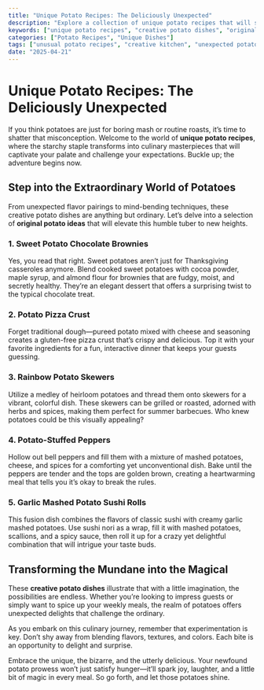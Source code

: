 ```yaml
---
title: "Unique Potato Recipes: The Deliciously Unexpected"
description: "Explore a collection of unique potato recipes that will surprise and delight your taste buds. From bizarre combinations to clever twists, elevate your potato game."
keywords: ["unique potato recipes", "creative potato dishes", "original potato ideas"]
categories: ["Potato Recipes", "Unique Dishes"]
tags: ["unusual potato recipes", "creative kitchen", "unexpected potatoes"]
date: "2025-04-21"
---
```


# Unique Potato Recipes: The Deliciously Unexpected

If you think potatoes are just for boring mash or routine roasts, it’s time to shatter that misconception. Welcome to the world of **unique potato recipes**, where the starchy staple transforms into culinary masterpieces that will captivate your palate and challenge your expectations. Buckle up; the adventure begins now.

## Step into the Extraordinary World of Potatoes

From unexpected flavor pairings to mind-bending techniques, these creative potato dishes are anything but ordinary. Let’s delve into a selection of **original potato ideas** that will elevate this humble tuber to new heights.

### 1. Sweet Potato Chocolate Brownies

Yes, you read that right. Sweet potatoes aren’t just for Thanksgiving casseroles anymore. Blend cooked sweet potatoes with cocoa powder, maple syrup, and almond flour for brownies that are fudgy, moist, and secretly healthy. They’re an elegant dessert that offers a surprising twist to the typical chocolate treat.

### 2. Potato Pizza Crust

Forget traditional dough—pureed potato mixed with cheese and seasoning creates a gluten-free pizza crust that’s crispy and delicious. Top it with your favorite ingredients for a fun, interactive dinner that keeps your guests guessing.

### 3. Rainbow Potato Skewers

Utilize a medley of heirloom potatoes and thread them onto skewers for a vibrant, colorful dish. These skewers can be grilled or roasted, adorned with herbs and spices, making them perfect for summer barbecues. Who knew potatoes could be this visually appealing?

### 4. Potato-Stuffed Peppers

Hollow out bell peppers and fill them with a mixture of mashed potatoes, cheese, and spices for a comforting yet unconventional dish. Bake until the peppers are tender and the tops are golden brown, creating a heartwarming meal that tells you it’s okay to break the rules.

### 5. Garlic Mashed Potato Sushi Rolls

This fusion dish combines the flavors of classic sushi with creamy garlic mashed potatoes. Use sushi nori as a wrap, fill it with mashed potatoes, scallions, and a spicy sauce, then roll it up for a crazy yet delightful combination that will intrigue your taste buds.

## Transforming the Mundane into the Magical

These **creative potato dishes** illustrate that with a little imagination, the possibilities are endless. Whether you’re looking to impress guests or simply want to spice up your weekly meals, the realm of potatoes offers unexpected delights that challenge the ordinary.

As you embark on this culinary journey, remember that experimentation is key. Don’t shy away from blending flavors, textures, and colors. Each bite is an opportunity to delight and surprise. 

Embrace the unique, the bizarre, and the utterly delicious. Your newfound potato prowess won’t just satisfy hunger—it’ll spark joy, laughter, and a little bit of magic in every meal. So go forth, and let those potatoes shine.